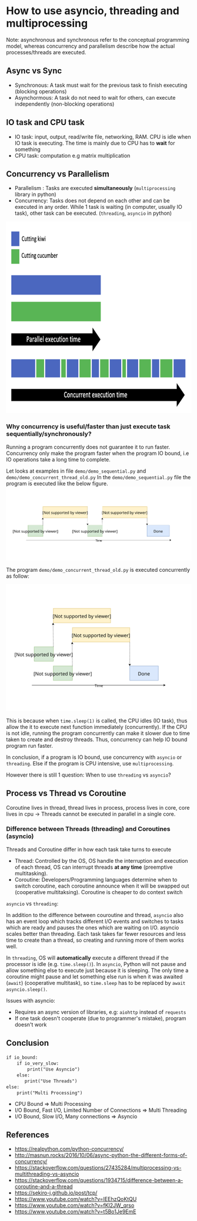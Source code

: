 # How to use asyncio, threading and multiprocessing

Note: asynchronous and synchronous refer to the conceptual programming model, whereas concurrency and parallelism describe how the actual processes/threads are executed.

## Async vs Sync
- Synchronous: A task must wait for the previous task to finish executing (blocking operations)
- Asynchormous: A task do not need to wait for others, can execute independently (non-blocking operations)

## IO task and CPU task
- IO task: input, output, read/write file, networking, RAM. CPU is idle when IO task is executing. The time is mainly due to CPU has to **wait** for something
- CPU task: computation e.g matrix multiplication

## Concurrency vs Parallelism
- Parallelism : Tasks are executed **simultaneously** (<code>multiprocessing</code> library in python)
- Concurrency: Tasks does not depend on each other and can be executed in any order. While 1 task is waiting (in computer, usually IO task), other task can be executed. (<code>threading</code>, <code>asyncio</code> in python)
<img src="img/concurrent_vs_parallel.png" style="width:800px;height:520px">

### Why concurrency is useful/faster than just execute task sequentially/synchronously?
Running a program concurrently does not guarantee it to run faster. Concurrency only make the program faster when the program IO bound, i.e IO operations take a long time to complete.

Let looks at examples in file <code>demo/demo_sequential.py</code> and <code>demo/demo_concurrent_thread_old.py</code>
In the <code>demo/demo_sequential.py</code> file the program is executed like the below figure.
<img src="img/normal_execution.svg">

The program <code>demo/demo_concurrent_thread_old.py</code> is executed concurrently as follow:

<img src="img/concurrent_execution.svg">

This is because when <code>time.sleep(1)</code> is called, the CPU idles (IO task), thus allow the it to execute next function immediately (concurrently). If the CPU is not idle, running the program concurrently can make it slower due to time taken to create and destroy threads. Thus, concurrency can help IO bound program run faster.

In conclusion, if a program is IO bound, use concurrency with <code>asyncio</code> or <code>threading</code>. Else if the program is CPU intensive, use <code>multiprocessing</code>.

However there is still 1 question: When to use <code>threading</code> vs <code>asyncio</code>?

## Process vs Thread vs Coroutine
Coroutine lives in thread, thread lives in process, process lives in core, core lives in cpu
&rarr; Threads cannot be executed in parallel in a single core.

### Difference between Threads (threading) and Coroutines (asyncio)
Threads and Coroutine differ in how each task take turns to execute
- Thread: Controlled by the OS, OS handle the interruption and execution of each thread, OS can interrupt threads **at any time** (preemptive multitasking).
- Coroutine: Developers/Programming languages determine when to switch coroutine, each coroutine announce when it will be swapped out (cooperative multitaksing). Coroutine is cheaper to do context switch

<code>asyncio</code> vs <code>threading</code>:

In addition to the difference between couroutine and thread, <code>asyncio</code> also has an event loop which tracks different I/O events and switches to tasks which are ready and pauses the ones which are waiting on I/O.
asyncio scales better than threading. Each task takes far fewer resources and less time to create than a thread, so creating and running more of them works well.

In <code>threading</code>, OS will **automatically** execute a different thread if the processor is idle (e.g. ```time.sleep()```).
In <code>asyncio</code>, Python will not pause and allow something else to execute just because it is sleeping. The only time a coroutine might pause and let something else run is when it was awaited (```await```) (cooperative multitask), so ```time.sleep``` has to be replaced by ```await asyncio.sleep()```.

Issues with asyncio:
- Requires an async version of libraries, e.g: <code>aiohttp</code> instead of <code>requests</code>
- If one task doesn't cooperate (due to programmer's mistake), program doesn't work

## Conclusion
```
if io_bound:
    if io_very_slow:
        print("Use Asyncio")
    else:
       print("Use Threads")
else:
    print("Multi Processing")
```
- CPU Bound => Multi Processing
- I/O Bound, Fast I/O, Limited Number of Connections => Multi Threading
- I/O Bound, Slow I/O, Many connections => Asyncio


## References
- https://realpython.com/python-concurrency/
- http://masnun.rocks/2016/10/06/async-python-the-different-forms-of-concurrency/
- https://stackoverflow.com/questions/27435284/multiprocessing-vs-multithreading-vs-asyncio
- https://stackoverflow.com/questions/1934715/difference-between-a-coroutine-and-a-thread
- https://sekiro-j.github.io/post/tcp/
- https://www.youtube.com/watch?v=IEEhzQoKtQU
- https://www.youtube.com/watch?v=fKl2JW_qrso
- https://www.youtube.com/watch?v=t5Bo1Je9EmE
